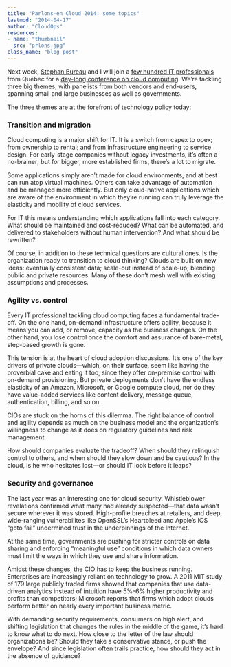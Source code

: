```yaml
---
title: "Parlons-en Cloud 2014: some topics"
lastmod: "2014-04-17"
author: "CloudOps"
resources:
- name: "thumbnail"
  src: "prlons.jpg"
class_name: "blog post"
---
```



<p>Next week, <a href="http://en.wikipedia.org/wiki/St%C3%A9phan_Bureau" target="_blank">Stephan Bureau</a> and I will join a <a href="http://www.actionti.com/_accueil" target="_blank">few hundred IT professionals</a> from Québec for a <a href="http://www.actionti.com/Montr%E9al/evenements/id/533/eventShowSection/11" target="_blank">day-long conference on cloud computing</a>. We’re tackling three big themes, with panelists from both vendors and end-users, spanning small and large businesses as well as governments.</p><p>The three themes are at the forefront of technology policy today:</p><h3>Transition and migration</h3><p dir="ltr">Cloud computing is a major shift for IT. It is a switch from capex to opex; from ownership to rental; and from infrastructure engineering to service design. For early-stage companies without legacy investments, it’s often a no-brainer; but for bigger, more established firms, there’s a lot to migrate.</p><p dir="ltr">Some applications simply aren’t made for cloud environments, and at best can run atop virtual machines. Others can take advantage of automation and be managed more efficiently. But only cloud-native applications which are aware of the environment in which they’re running can truly leverage the elasticity and mobility of cloud services.</p><p dir="ltr">For IT this means understanding which applications fall into each category. What should be maintained and cost-reduced? What can be automated, and delivered to stakeholders without human intervention? And what should be rewritten?</p><p>Of course, in addition to these technical questions are cultural ones. Is the organization ready to transition to cloud thinking? Clouds are built on new ideas: eventually consistent data; scale-out instead of scale-up; blending public and private resources. Many of these don’t mesh well with existing assumptions and processes.</p><h3>Agility vs. control</h3><p dir="ltr">Every IT professional tackling cloud computing faces a fundamental trade-off. On the one hand, on-demand infrastructure offers agility, because it means you can add, or remove, capacity as the business changes. On the other hand, you lose control once the comfort and assurance of bare-metal, step-based growth is gone.</p><p dir="ltr">This tension is at the heart of cloud adoption discussions. It’s one of the key drivers of private clouds—which, on their surface, seem like having the proverbial cake and eating it too, since they offer on-premise control with on-demand provisioning. But private deployments don’t have the endless elasticity of an Amazon, Microsoft, or Google compute cloud, nor do they have value-added services like content delivery, message queue, authentication, billing, and so on.</p><p dir="ltr">CIOs are stuck on the horns of this dilemma. The right balance of control and agility depends as much on the business model and the organization’s willingness to change as it does on regulatory guidelines and risk management.</p><p>How should companies evaluate the tradeoff? When should they relinquish control to others, and when should they slow down and be cautious? In the cloud, is he who hesitates lost—or should IT look before it leaps?</p><h3>Security and governance</h3><p dir="ltr">The last year was an interesting one for cloud security. Whistleblower revelations confirmed what many had already suspected—that data wasn’t secure wherever it was stored. High-profile breaches at retailers, and deep, wide-ranging vulnerabilites like OpenSSL’s Heartbleed and Apple’s IOS “goto fail” undermined trust in the underpinnings of the Internet.</p><p dir="ltr">At the same time, governments are pushing for stricter controls on data sharing and enforcing “meaningful use” conditions in which data owners must limit the ways in which they use and share information.</p><p dir="ltr">Amidst these changes, the CIO has to keep the business running. Enterprises are increasingly reliant on technology to grow. A 2011 MIT study of 179 large publicly traded firms showed that companies that use data-driven analytics instead of intuition have 5%-6% higher productivity and profits than competitors; Microsoft reports that firms which adopt clouds perform better on nearly every important business metric.</p><p>With demanding security requirements, consumers on high alert, and shifting legislation that changes the rules in the middle of the game, it’s hard to know what to do next. How close to the letter of the law should organizations be? Should they take a conservative stance, or push the envelope? And since legislation often trails practice, how should they act in the absence of guidance?</p>